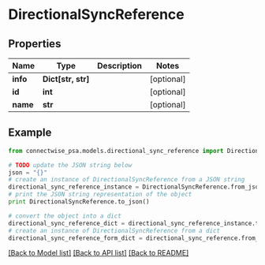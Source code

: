 # DirectionalSyncReference


## Properties
Name | Type | Description | Notes
------------ | ------------- | ------------- | -------------
**info** | **Dict[str, str]** |  | [optional] 
**id** | **int** |  | [optional] 
**name** | **str** |  | [optional] 

## Example

```python
from connectwise_psa.models.directional_sync_reference import DirectionalSyncReference

# TODO update the JSON string below
json = "{}"
# create an instance of DirectionalSyncReference from a JSON string
directional_sync_reference_instance = DirectionalSyncReference.from_json(json)
# print the JSON string representation of the object
print DirectionalSyncReference.to_json()

# convert the object into a dict
directional_sync_reference_dict = directional_sync_reference_instance.to_dict()
# create an instance of DirectionalSyncReference from a dict
directional_sync_reference_form_dict = directional_sync_reference.from_dict(directional_sync_reference_dict)
```
[[Back to Model list]](../README.md#documentation-for-models) [[Back to API list]](../README.md#documentation-for-api-endpoints) [[Back to README]](../README.md)


